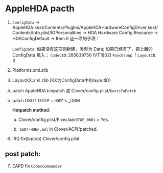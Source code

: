 # AppleHDA pacth
1. `ConfigData` -> 
    AppleHDA.kext/Contents/PlugIns/AppleHDAHardwareConfigDriver.kext/Contents/Info.plist/IOPersonalities -> HDA Hardware Config Resource -> HDAConfigDefault -> Item 0 这一项的子项：

    `ConfigData`: 如果没有这项则新建，类型为 Data; 如果已经有了，把上面的 ConfigData 填入；
    `CodecID`: 285639750 (VT1802)
    `FuncGroup`: 1
    `LayoutID`: 3

2. Platforms.xml.zlib

3. LayoutXX.xml.zlib (XX为ConfigData中的layoutID)

4. patch AppleHDA
    binpatch 或 Clover/config.plist/`KextsToPatch`

5. patch DSDT
    DTGP + `HDEF`'s _DSM

    __Hotpatch method__: 

    ​	a. Clover/config.plist/Fixes/`AddDTGP_0001` = Yes.

    ​	b.` SSDT-HDEF.aml` in Clover/ACPI/patched.

6. IRQ fix(laptop)
    Clover/config.plist
## post patch:
7. EAPD fix
    `CodecCommander`